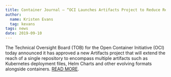 ```yaml
---
title: Container Journal – “OCI Launches Artifacts Project to Reduce Registries Required”
author:
  name: Kristen Evans
  tag: kevans
tags: news
date: 2019-09-10
---
```


The Technical Oversight Board (TOB) for the Open Container Initiative (OCI) today announced it has approved a new Artifacts project that will extend the reach of a single repository to encompass multiple artifacts such as Kubernetes deployment files, Helm Charts and other evolving formats alongside containers. [READ MORE](https://containerjournal.com/topics/container-management/oci-launches-artifacts-project-to-reduce-registries-required/).
